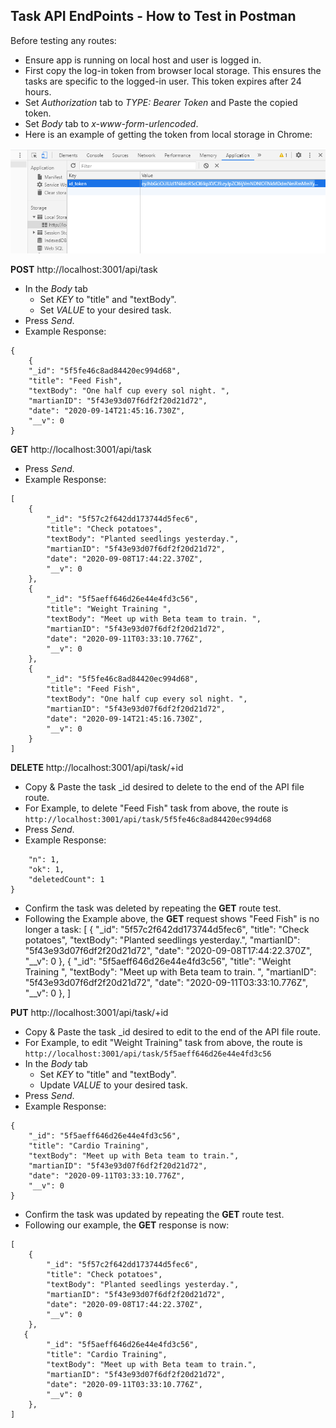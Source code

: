 ## Task API EndPoints - How to Test in Postman

Before testing any routes:
- Ensure app is running on local host and user is logged in. 
- First copy the log-in token from browser local storage. This ensures the tasks are specific to the logged-in user. This token expires after 24 hours. 
- Set *Authorization* tab to *TYPE: Bearer Token* and Paste the copied token.
- Set *Body* tab to *x-www-form-urlencoded*.
- Here is an example of getting the token from local storage in Chrome:

![Bearer Token in Chrome Local Storage](./assets/spacebook-user-token.PNG)

 **POST** http://localhost:3001/api/task
- In the *Body* tab
    - Set *KEY* to "title" and "textBody".
    - Set *VALUE* to your desired task.
- Press *Send*.
- Example Response:
```
{
    {
    "_id": "5f5fe46c8ad84420ec994d68",
    "title": "Feed Fish",
    "textBody": "One half cup every sol night. ",
    "martianID": "5f43e93d07f6df2f20d21d72",
    "date": "2020-09-14T21:45:16.730Z",
    "__v": 0
}
```

**GET** http://localhost:3001/api/task
- Press *Send*.
- Example Response: 
```
[
    {
        "_id": "5f57c2f642dd173744d5fec6",
        "title": "Check potatoes",
        "textBody": "Planted seedlings yesterday.",
        "martianID": "5f43e93d07f6df2f20d21d72",
        "date": "2020-09-08T17:44:22.370Z",
        "__v": 0
    },
    {
        "_id": "5f5aeff646d26e44e4fd3c56",
        "title": "Weight Training ",
        "textBody": "Meet up with Beta team to train. ",
        "martianID": "5f43e93d07f6df2f20d21d72",
        "date": "2020-09-11T03:33:10.776Z",
        "__v": 0
    },
    {
        "_id": "5f5fe46c8ad84420ec994d68",
        "title": "Feed Fish",
        "textBody": "One half cup every sol night. ",
        "martianID": "5f43e93d07f6df2f20d21d72",
        "date": "2020-09-14T21:45:16.730Z",
        "__v": 0
    }
]
```

 **DELETE** http://localhost:3001/api/task/+id

- Copy & Paste the task _id desired to delete to the end of the API file route.
- For Example, to delete "Feed Fish" task from above, the route is `http://localhost:3001/api/task/5f5fe46c8ad84420ec994d68`
- Press *Send*.
- Example Response: 
```{
    "n": 1,
    "ok": 1,
    "deletedCount": 1
}
```
- Confirm the task was deleted by repeating the **GET** route test. 
- Following the Example above, the **GET** request shows "Feed Fish" is no longer a task:
[
    {
        "_id": "5f57c2f642dd173744d5fec6",
        "title": "Check potatoes",
        "textBody": "Planted seedlings yesterday.",
        "martianID": "5f43e93d07f6df2f20d21d72",
        "date": "2020-09-08T17:44:22.370Z",
        "__v": 0
    },
    {
        "_id": "5f5aeff646d26e44e4fd3c56",
        "title": "Weight Training ",
        "textBody": "Meet up with Beta team to train. ",
        "martianID": "5f43e93d07f6df2f20d21d72",
        "date": "2020-09-11T03:33:10.776Z",
        "__v": 0
    },
]

**PUT** http://localhost:3001/api/task/+id
- Copy & Paste the task _id desired to edit to the end of the API file route.
- For Example, to edit "Weight Training" task from above, the route is `http://localhost:3001/api/task/5f5aeff646d26e44e4fd3c56`
- In the *Body* tab
    - Set *KEY* to "title" and "textBody".
    - Update *VALUE* to your desired task.
- Press *Send*. 
- Example Response:
```
{
    "_id": "5f5aeff646d26e44e4fd3c56",
    "title": "Cardio Training",
    "textBody": "Meet up with Beta team to train.",
    "martianID": "5f43e93d07f6df2f20d21d72",
    "date": "2020-09-11T03:33:10.776Z",
    "__v": 0
}
```
- Confirm the task was updated by repeating the **GET** route test. 
- Following our example, the **GET** response is now:
```
[
    {
        "_id": "5f57c2f642dd173744d5fec6",
        "title": "Check potatoes",
        "textBody": "Planted seedlings yesterday.",
        "martianID": "5f43e93d07f6df2f20d21d72",
        "date": "2020-09-08T17:44:22.370Z",
        "__v": 0
    },
   {
        "_id": "5f5aeff646d26e44e4fd3c56",
        "title": "Cardio Training",
        "textBody": "Meet up with Beta team to train.",
        "martianID": "5f43e93d07f6df2f20d21d72",
        "date": "2020-09-11T03:33:10.776Z",
        "__v": 0
    },
]
```